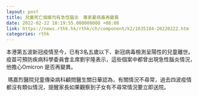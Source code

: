 ```yaml
---
layout: post
title: 兒童死亡個案均有急性腦炎　專家憂病毒再變異
date: 2022-02-22 18:19:55.000000000 +08:00
link: https://news.rthk.hk/rthk/ch/component/k2/1635184-20220222.htm
categories: rthk
---
```


本港第五波新冠疫情至今，已有3名五歲以下、新冠病毒檢測呈陽性的兒童離世。疫苗可預防疾病科學委員會主席劉宇隆表示，這些個案中都曾出現急性腦炎情況，他擔心Omicron 是否再變異。

 瑪嘉烈醫院兒童傳染病科顧問醫生關日華認為，有關情況不尋常，過去四波疫情都沒有類似情況，提醒家長如果觀察到子女有不尋常情況要立即送院。 

